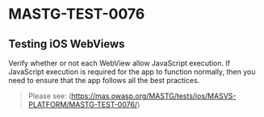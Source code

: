 #  MASTG-TEST-0076

## Testing iOS WebViews

Verify whether or not each WebView allow JavaScript execution. If JavaScript execution is required for the app to function normally, then you need to ensure that the app follows all the best practices.

> Please see: (https://mas.owasp.org/MASTG/tests/ios/MASVS-PLATFORM/MASTG-TEST-0076/)